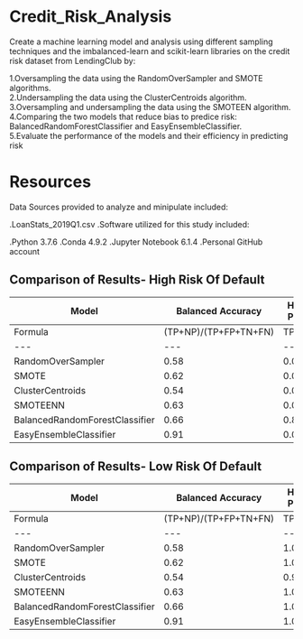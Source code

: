 # Credit_Risk_Analysis
Create a machine learning model and analysis using different sampling techniques and the imbalanced-learn and scikit-learn libraries on the credit risk dataset from LendingClub by:  

1.Oversampling the data using the RandomOverSampler and SMOTE algorithms.<br> 
2.Undersampling the data using the ClusterCentroids algorithm.<br> 
3.Oversampling and undersampling the data using the SMOTEEN algorithm.<br> 
4.Comparing the two models that reduce bias to predice risk: BalancedRandomForestClassifier and EasyEnsembleClassifier.<br> 
5.Evaluate the performance of the models and their efficiency in predicting risk <br> 

# Resources
Data Sources provided to analyze and minipulate included:

.LoanStats_2019Q1.csv
.Software utilized for this study included:

.Python 3.7.6
.Conda 4.9.2
.Jupyter Notebook 6.1.4
.Personal GitHub account




## Comparison of Results- High Risk Of Default
|Model|Balanced Accuracy|High Risk Precision|High Risk Recall|SPE|F1|GEO|IBA|SUP|
|---|---|---|---|---|---|---|---|---|
|Formula|(TP+NP)/(TP+FP+TN+FN)|TP/(TP+FP)|TP/(TP+FN)
|---|---|---|---|
|RandomOverSampler|0.58|0.01|0.47|0.69|0.02|0.57|0.32|104|
|SMOTE|0.62|0.01|0.51|0.73|0.02|0.61|0.37|104|
|ClusterCentroids|0.54|0.01|0.58|0.50|0.01|0.54|0.29|104|
|SMOTEENN|0.63|0.01|0.66|0.60|0.02|0.63|0.40|104
|BalancedRandomForestClassifier|0.66|0.88|0.34|1.00|0.49|0.58|0.31|104|
|EasyEnsembleClassifier|0.91|0.09|0.89|0.94|0.16|0.92|0.84|104|



## Comparison of Results- Low Risk Of Default
|Model|Balanced Accuracy|High Risk Precision|High Risk Recall|SPE|F1|GEO|IBA|SUP|
|---|---|---|---|---|---|---|---|---|
|Formula|(TP+NP)/(TP+FP+TN+FN)|TP/(TP+FP)|TP/(TP+FN)
|---|---|---|---|
|RandomOverSampler|0.58|1.00|0.69|0.47|0.82|0.57|0.33|17101|
|SMOTE|0.62|1.00|0.73|0.51|0.85|0.61|0.38|17101|
|ClusterCentroids|0.54|0.99|0.50|0.58|0.67|0.54|0.29|17101|
|SMOTEENN|0.63|1.00|0.60|0.66|0.75|0.63|0.40|17101
|BalancedRandomForestClassifier|0.66|1.00|1.00|0.34|1.00|0.58|0.36|17101|
|EasyEnsembleClassifier|0.91|1.00|0.94|0.89|0.97|0.92|0.85|17101|




